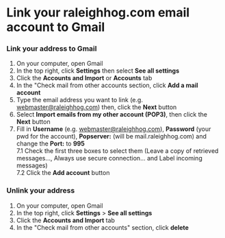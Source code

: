 # Link your raleighhog.com email account to Gmail 

### Link your address to Gmail 

1. On your computer, open Gmail  
2. In the top right, click **Settings** then select **See all settings**  
3. Click the **Accounts and Import** or **Accounts** tab  
4. In the "Check mail from other accounts section, click **Add a mail account**  
5. Type the email address you want to link (e.g. webmaster@raleighhog.com) then, click the **Next** button    
6. Select **Import emails from my other account (POP3)**, then click the **Next** button  
7. Fill in **Username** (e.g. webmaster@raleighhog.com), **Password** (your pwd for the account), **Popserver:** (will be mail.raleighhog.com) and change the **Port:** to **995**  
7.1 Check the first three boxes to select them (Leave a copy of retrieved messages..., Always use secure connection... and Label incoming messages)  
7.2 Click the **Add account** button  

### Unlink your address 

1. On your computer, open Gmail 
2. In the top right, click **Settings** > **See all settings** 
3. Click the **Accounts and Import** tab  
4. In the "Check mail from other accounts" section, click **delete** 